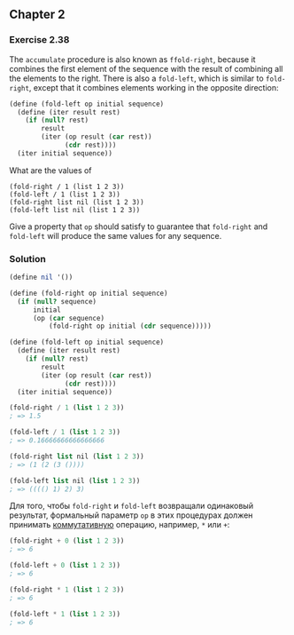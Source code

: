 ## Chapter 2

### Exercise 2.38

The `accumulate` procedure is also known as `ffold-right`, because it combines the first element of the sequence with the result of combining all the elements to the right. There is also a `fold-left`, which is similar to `fold-right`, except that it combines elements working in the opposite direction:

```scheme
(define (fold-left op initial sequence)
  (define (iter result rest)
    (if (null? rest)
        result
        (iter (op result (car rest))
              (cdr rest))))
  (iter initial sequence))
```

What are the values of

```
(fold-right / 1 (list 1 2 3))
(fold-left / 1 (list 1 2 3))
(fold-right list nil (list 1 2 3))
(fold-left list nil (list 1 2 3))
```

Give a property that `op` should satisfy to guarantee that `fold-right` and `fold-left` will produce the same values for any sequence.

### Solution

```scheme
(define nil '())

(define (fold-right op initial sequence)
  (if (null? sequence)
      initial
      (op (car sequence)
          (fold-right op initial (cdr sequence)))))

(define (fold-left op initial sequence)
  (define (iter result rest)
    (if (null? rest)
        result
        (iter (op result (car rest))
              (cdr rest))))
  (iter initial sequence))

(fold-right / 1 (list 1 2 3))
; => 1.5

(fold-left / 1 (list 1 2 3))
; => 0.16666666666666666

(fold-right list nil (list 1 2 3))
; => (1 (2 (3 ())))

(fold-left list nil (list 1 2 3))
; => (((() 1) 2) 3)
```

Для того, чтобы `fold-right` и `fold-left` возвращали одинаковый результат, формальный параметр `op` в этих процедурах должен принимать [коммутативную](http://dict.sernam.ru/index.php?id=688) операцию, например, `*` или `+`:

```scheme
(fold-right + 0 (list 1 2 3))
; => 6

(fold-left + 0 (list 1 2 3))
; => 6
```
```scheme
(fold-right * 1 (list 1 2 3))
; => 6

(fold-left * 1 (list 1 2 3))
; => 6
```

